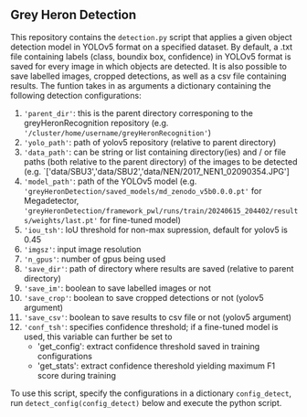 ## Grey Heron Detection

This repository contains the `detection.py` script that applies a given object detection model in YOLOv5 format on a specified dataset.
By default, a .txt file containing labels (class, boundix box, confidence) in YOLOv5 format is saved for every image in which objects are detected.
It is also possible to save labelled images, cropped detections, as well as a csv file containing results.
The funtion takes in as arguments a dictionary containing the following detection configurations:
1. `'parent_dir'`: this is the parent directory corresponing to the greyHeronRecognition repository (e.g. `'/cluster/home/username/greyHeronRecognition'`)
2. `'yolo_path'`: path of yolov5 repository (relative to parent directory)
3. `'data_path'`: can be string or list containing directory(ies) and / or file paths (both relative to the parent directory) of the images to be detected (e.g. `['data/SBU3','data/SBU2','data/NEN/2017_NEN1_02090354.JPG'] 
4. `'model_path'`: path of the YOLOv5 model (e.g. `'greyHeronDetection/saved_models/md_zenodo_v5b0.0.0.pt'` for Megadetector, `'greyHeronDetection/framework_pwl/runs/train/20240615_204402/results/weights/last.pt'` for fine-tuned model)
5. `'iou_tsh'`: IoU threshold for non-max supression, default for yolov5 is 0.45
6. `'imgsz'`: input image resolution
7. `'n_gpus'`: number of gpus being used
8. `'save_dir'`: path of directory where results are saved (relative to parent directory)
9. `'save_im'`: boolean to save labelled images or not
10. `'save_crop'`: boolean to save cropped detections or not (yolov5 argument)
11. `'save_csv'`: boolean to save results to csv file or not (yolov5 argument)
12. `'conf_tsh'`: specifies confidence threshold; if a fine-tuned model is used, this variable can further be set to
    - 'get_config': extract confidence threshold saved in training configurations
    - 'get_stats': extract confidence thereshold yielding maximum F1 score during training

To use this script, specify the configurations in a dictionary `config_detect`, run `detect_config(config_detect)` below and execute the python script.
